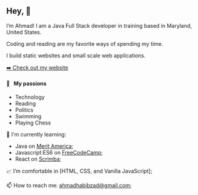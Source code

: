 ## Hey, :wave:

I’m Ahmad! I am a Java Full Stack developer in training based in Maryland, United States.

Coding and reading are my favorite ways of spending my time.

I build static websites and small scale web applications.

<p><a href="https://habibzad.dev/" target="_blank">➡️ Check out my website</a></p>

#### 🧡 &nbsp;&nbsp;My passions

* Technology 
* Reading
* Politics
* Swimming
* Playing Chess

:page_with_curl: I'm currently learning:
- Java on [Merit America](https://www.meritamerica.org/); 
- Javascript:ES6 on [FreeCodeCamp](https://www.freecodecamp.org/);
- React on [Scrimba](https://scrimba.com/); 

📈 I’m comfortable in [HTML, CSS, and Vanilla JavaScript];

📫 How to reach me: <ahmadhabibzad@gmail.com>;
